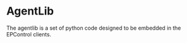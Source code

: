 AgentLib
===

The agentlib is a set of python code designed to be embedded in the EPControl clients.
